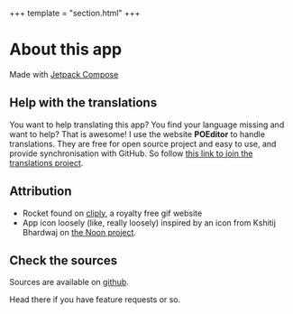 +++
template = "section.html"
+++

# About this app

Made with [Jetpack Compose](https://developer.android.com/jetpack/compose)

## Help with the translations

You want to help translating this app? You find your language missing and want to help?
That is awesome!
I use the website **POEditor** to handle translations. They are free for open source project and easy to use, and provide synchronisation with GitHub. So follow [this link to join the translations project](https://poeditor.com/join/project?hash=QaDkuFZTp2).

## Attribution

* Rocket found on [cliply](https://cliply.co/clip/rocket-icon/), a royalty free gif website
* App icon loosely (like, really loosely) inspired by an icon from Kshitij Bhardwaj on [the Noon project](https://thenounproject.com/search/?q=wallpaper&i=92484).

## Check the sources

Sources are available on [github](https://github.com/redwarp/gif-wallpaper).

Head there if you have feature requests or so.
